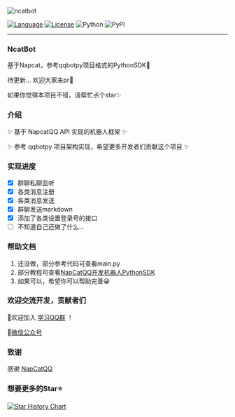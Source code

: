 
![ncatbot](https://github.com/user-attachments/assets/b22bc036-3945-40ba-a093-3ea62855e397)

[![Language](https://img.shields.io/badge/language-python-green.svg?style=plastic)](https://www.python.org/)
[![License](https://img.shields.io/badge/license-MIT-orange.svg?style=plastic)](https://github.com/liyihao1110/NcatBot/blob/master/LICENSE)
![Python](https://img.shields.io/badge/python-3.8+-blue)
![PyPI](https://img.shields.io/pypi/v/NcatBot)


---
### NcatBot

基于Napcat，参考qqbotpy项目格式的PythonSDK👻

待更新...
欢迎大家来pr👋

如果你觉得本项目不错，请帮忙点个star✨

### 介绍
✨ 基于 NapcatQQ API 实现的机器人框架 ✨

✨ 参考 qqbotpy 项目架构实现，希望更多开发者们贡献这个项目 ✨

### 实现进度
- [x] 群聊私聊监听
- [x] 各类消息注册
- [x] 各类消息发送
- [x] 群聊发送markdown
- [x] 添加了各类设置登录号的接口
- [ ] 不知道自己还做了什么...

### 帮助文档
1. 还没做，部分参考代码可查看main.py
2. 部分教程可查看[NapCatQQ开发机器人PythonSDK](https://blog.csdn.net/qq_71745595/article/details/143988362)
3. 如果可以，希望你可以帮助完善😀

### 欢迎交流开发，贡献者们
👋欢迎加入 [学习QQ群](https://qm.qq.com/q/dRTyqlFCRG) ！

🔗[微信公众号](https://mp.weixin.qq.com/s/8i-AoSQFf0nXJRRJLrPxLQ)
### 致谢

感谢 [NapCatQQ](https://github.com/NapNeko/NapCatQQ)


### 想要更多的Star⭐


[![Star History Chart](https://api.star-history.com/svg?repos=NcatBot/NcatBot&type=Date)](https://star-history.com/#NcatBot/NcatBot&Date)
